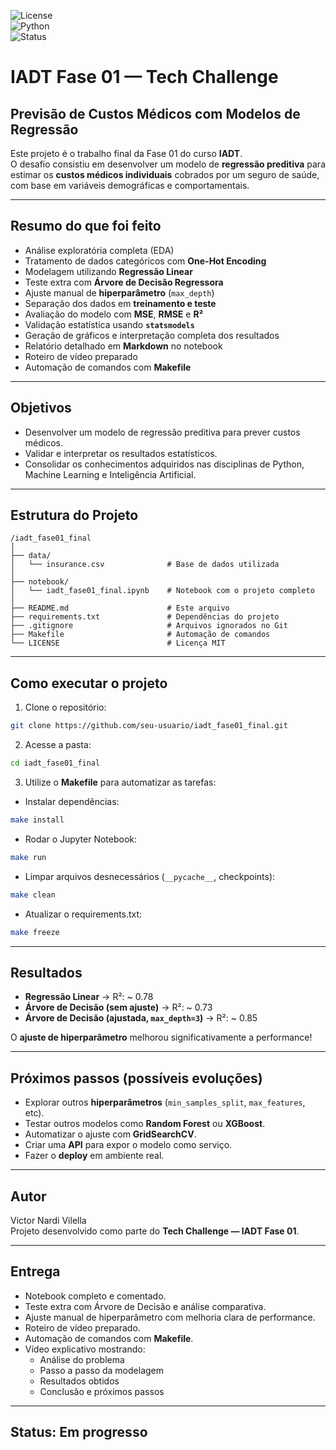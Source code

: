 ![License](https://img.shields.io/badge/license-MIT-blue.svg)  
![Python](https://img.shields.io/badge/python-3.13.3-blue)  
![Status](https://img.shields.io/badge/status-em%20progresso-yellow)


# IADT Fase 01 — Tech Challenge

## Previsão de Custos Médicos com Modelos de Regressão

Este projeto é o trabalho final da Fase 01 do curso **IADT**.  
O desafio consistiu em desenvolver um modelo de **regressão preditiva** para estimar os **custos médicos individuais** cobrados por um seguro de saúde, com base em variáveis demográficas e comportamentais.

---

## **Resumo do que foi feito**

- Análise exploratória completa (EDA)  
- Tratamento de dados categóricos com **One-Hot Encoding**  
- Modelagem utilizando **Regressão Linear**  
- Teste extra com **Árvore de Decisão Regressora**  
- Ajuste manual de **hiperparâmetro** (`max_depth`)  
- Separação dos dados em **treinamento e teste**  
- Avaliação do modelo com **MSE**, **RMSE** e **R²**  
- Validação estatística usando **`statsmodels`**  
- Geração de gráficos e interpretação completa dos resultados  
- Relatório detalhado em **Markdown** no notebook  
- Roteiro de vídeo preparado  
- Automação de comandos com **Makefile**

---

## **Objetivos**

- Desenvolver um modelo de regressão preditiva para prever custos médicos.  
- Validar e interpretar os resultados estatísticos.  
- Consolidar os conhecimentos adquiridos nas disciplinas de Python, Machine Learning e Inteligência Artificial.

---

## **Estrutura do Projeto**

```
/iadt_fase01_final
│
├── data/
│   └── insurance.csv              # Base de dados utilizada
│
├── notebook/
│   └── iadt_fase01_final.ipynb    # Notebook com o projeto completo
│
├── README.md                      # Este arquivo
├── requirements.txt               # Dependências do projeto
├── .gitignore                     # Arquivos ignorados no Git
├── Makefile                       # Automação de comandos
└── LICENSE                        # Licença MIT
```

---

## **Como executar o projeto**

1. Clone o repositório:  
```bash
git clone https://github.com/seu-usuario/iadt_fase01_final.git
```

2. Acesse a pasta:  
```bash
cd iadt_fase01_final
```

3. Utilize o **Makefile** para automatizar as tarefas:  

- Instalar dependências:  
```bash
make install
```

- Rodar o Jupyter Notebook:  
```bash
make run
```

- Limpar arquivos desnecessários (`__pycache__`, checkpoints):  
```bash
make clean
```

- Atualizar o requirements.txt:  
```bash
make freeze
```

---

## **Resultados**

- **Regressão Linear** → R²: ~ 0.78  
- **Árvore de Decisão (sem ajuste)** → R²: ~ 0.73  
- **Árvore de Decisão (ajustada, `max_depth=3`)** → R²: ~ 0.85  

O **ajuste de hiperparâmetro** melhorou significativamente a performance!  

---

## **Próximos passos (possíveis evoluções)**

- Explorar outros **hiperparâmetros** (`min_samples_split`, `max_features`, etc).  
- Testar outros modelos como **Random Forest** ou **XGBoost**.  
- Automatizar o ajuste com **GridSearchCV**.  
- Criar uma **API** para expor o modelo como serviço.  
- Fazer o **deploy** em ambiente real.

---

## **Autor**

Victor Nardi Vilella  
Projeto desenvolvido como parte do **Tech Challenge — IADT Fase 01**.

---

## **Entrega**

- Notebook completo e comentado.  
- Teste extra com Árvore de Decisão e análise comparativa.  
- Ajuste manual de hiperparâmetro com melhoria clara de performance.  
- Roteiro de vídeo preparado.  
- Automação de comandos com **Makefile**.  
- Vídeo explicativo mostrando:  
  - Análise do problema  
  - Passo a passo da modelagem  
  - Resultados obtidos  
  - Conclusão e próximos passos

---

## **Status: Em progresso** 
